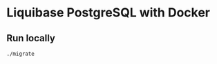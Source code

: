Liquibase PostgreSQL with Docker
==================================

## Run locally

```
./migrate
```